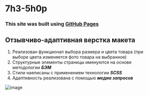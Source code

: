 # 7h3-5h0p
### **This site was built using [GitHub Pages](https://ilavr18.github.io/7h3-5h0p/)**

## Отзывчиво-адаптивная верстка макета
1. Реализован функционал выбора размера и цвета товара (при выборе цвета изменяется фото товара на выбранное)
3. Структурные элементы страницы именуются на основе методологии ***БЭМ***
4. Стили наеписаны с применением технологии ***SCSS***
5. Адаптивность реализована с помощью ***медиа запросов***

![image](https://github.com/ilavr18/7h3-5h0p/assets/91897771/4d42db76-7220-4d83-95d5-97116f570cdd)
